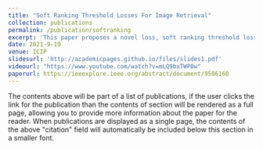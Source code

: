 ```yaml
---
title: "Soft Ranking Threshold Losses For Image Retrieval"
collection: publications
permalink: /publication/softranking
excerpt: 'This paper proposes a novel loss, soft ranking threshold loss, for driving deep networks to learn better representations for image retrieval. Instead of working in the metric space, our loss works in the rank space which has a more uniform distribution and explicit scale and bounds. Our loss reduces the ranks of the distances between anchor-positive pairs below the threshold while increasing the ones between anchor-negative pairs above the threshold. In addition to the basic form, two extensions are proposed for improving the effectiveness: hard thresholds and ranking margin. Experiments show that the proposed loss outperforms the state-of-the-art losses on image retrieval applications.'
date: 2021-9-19
venue: ICIP
slidesurl: 'http://academicpages.github.io/files/slides1.pdf'
videourl: "https://www.youtube.com/watch?v=mLQ9bxTWP8w"
paperurl: https://ieeexplore.ieee.org/abstract/document/9506160
---
```


The contents above will be part of a list of publications, if the user clicks the link for the publication than the contents of section will be rendered as a full page, allowing you to provide more information about the paper for the reader. When publications are displayed as a single page, the contents of the above "citation" field will automatically be included below this section in a smaller font.